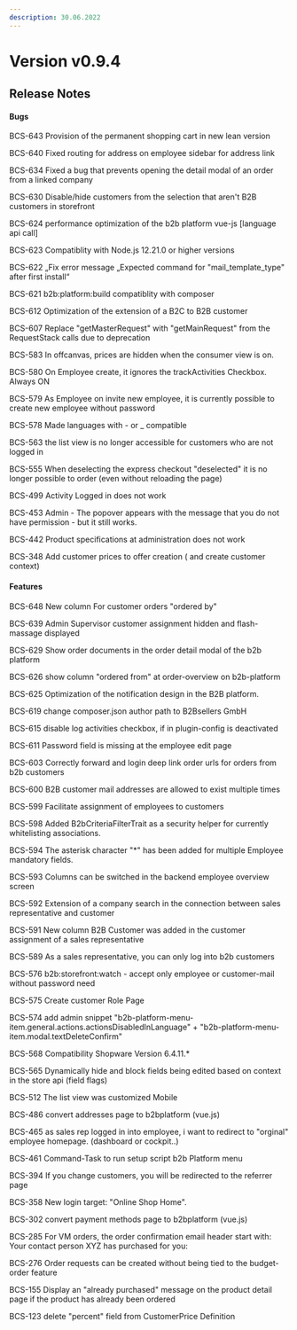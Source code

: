 ```yaml
---
description: 30.06.2022
---
```


# Version v0.9.4

## Release Notes

#### Bugs

BCS-643 Provision of the permanent shopping cart in new lean version

BCS-640 Fixed routing for address on employee sidebar for address link

BCS-634 Fixed a bug that prevents opening the detail modal of an order from a linked company

BCS-630 Disable/hide customers from the selection that aren't B2B customers in storefront

BCS-624 performance optimization of the b2b platform vue-js \[language api call]

BCS-623 Compatiblity with Node.js 12.21.0 or higher versions

BCS-622 „Fix error message „Expected command for "mail\_template\_type" after first install“

BCS-621 b2b:platform:build compatiblity with composer

BCS-612 Optimization of the extension of a B2C to B2B customer

BCS-607 Replace "getMasterRequest" with "getMainRequest" from the RequestStack calls due to deprecation

BCS-583 In offcanvas, prices are hidden when the consumer view is on.

BCS-580 On Employee create, it ignores the trackActivities Checkbox. Always ON

BCS-579 As Employee on invite new employee, it is currently possible to create new employee without password

BCS-578 Made languages with - or \_ compatible

BCS-563 the list view is no longer accessible for customers who are not logged in

BCS-555 When deselecting the express checkout "deselected" it is no longer possible to order (even without reloading the page)

BCS-499 Activity Logged in does not work

BCS-453 Admin - The popover appears with the message that you do not have permission - but it still works.

BCS-442 Product specifications at administration does not work

BCS-348 Add customer prices to offer creation ( and create customer context)

#### Features

BCS-648 New column For customer orders "ordered by"

BCS-639 Admin Supervisor customer assignment hidden and flash-massage displayed

BCS-629 Show order documents in the order detail modal of the b2b platform

BCS-626 show column "ordered from" at order-overview on b2b-platform

BCS-625 Optimization of the notification design in the B2B platform.

BCS-619 change composer.json author path to B2Bsellers GmbH

BCS-615 disable log activities checkbox, if in plugin-config is deactivated

BCS-611 Password field is missing at the employee edit page

BCS-603 Correctly forward and login deep link order urls for orders from b2b customers

BCS-600 B2B customer mail addresses are allowed to exist multiple times

BCS-599 Facilitate assignment of employees to customers

BCS-598 Added B2bCriteriaFilterTrait as a security helper for currently whitelisting associations.

BCS-594 The asterisk character "\*" has been added for multiple Employee mandatory fields.

BCS-593 Columns can be switched in the backend employee overview screen

BCS-592 Extension of a company search in the connection between sales representative and customer

BCS-591 New column B2B Customer was added in the customer assignment of a sales representative

BCS-589 As a sales representative, you can only log into b2b customers

BCS-576 b2b:storefront:watch - accept only employee or customer-mail without password need

BCS-575 Create customer Role Page

BCS-574 add admin snippet "b2b-platform-menu-item.general.actions.actionsDisabledInLanguage" + "b2b-platform-menu-item.modal.textDeleteConfirm"

BCS-568 Compatibility Shopware Version 6.4.11.\*

BCS-565 Dynamically hide and block fields being edited based on context in the store api (field flags)

BCS-512 The list view was customized Mobile

BCS-486 convert addresses page to b2bplatform (vue.js)

BCS-465 as sales rep logged in into employee, i want to redirect to "orginal" employee homepage. (dashboard or cockpit..)

BCS-461 Command-Task to run setup script b2b Platform menu

BCS-394 If you change customers, you will be redirected to the referrer page

BCS-358 New login target: "Online Shop Home".

BCS-302 convert payment methods page to b2bplatform (vue.js)

BCS-285 For VM orders, the order confirmation email header start with: Your contact person XYZ has purchased for you:

BCS-276 Order requests can be created without being tied to the budget-order feature

BCS-155 Display an "already purchased" message on the product detail page if the product has already been ordered

BCS-123 delete "percent" field from CustomerPrice Definition
